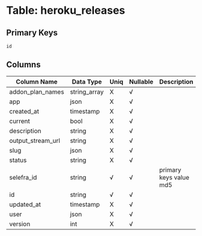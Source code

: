 # Table: heroku_releases

## Primary Keys 

```
id
```


## Columns 

|  Column Name   |  Data Type  | Uniq | Nullable | Description | 
|  ----  | ----  | ----  | ----  | ---- | 
| addon_plan_names | string_array | X | √ |  | 
| app | json | X | √ |  | 
| created_at | timestamp | X | √ |  | 
| current | bool | X | √ |  | 
| description | string | X | √ |  | 
| output_stream_url | string | X | √ |  | 
| slug | json | X | √ |  | 
| status | string | X | √ |  | 
| selefra_id | string | √ | √ | primary keys value md5 | 
| id | string | √ | √ |  | 
| updated_at | timestamp | X | √ |  | 
| user | json | X | √ |  | 
| version | int | X | √ |  | 


